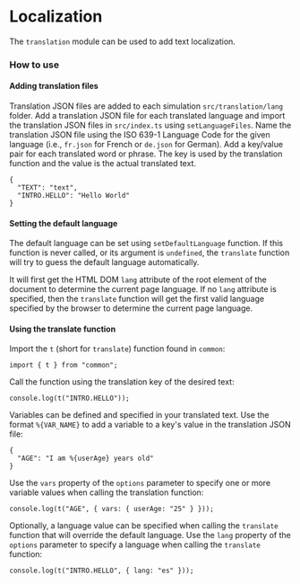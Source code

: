 # Localization

The `translation` module can be used to add text localization.

### How to use

#### Adding translation files

Translation JSON files are added to each simulation `src/translation/lang` folder. Add a translation JSON file for each
translated language and import the translation JSON files in `src/index.ts` using `setLanguageFiles`. Name the translation
JSON file using the ISO 639-1 Language Code for the given language (i.e., `fr.json` for French or `de.json` for German).
Add a key/value pair for each translated word or phrase. The key is used by the translation function and the value is
the actual translated text.

```
{
  "TEXT": "text",
  "INTRO.HELLO": "Hello World"
}
```

#### Setting the default language

The default language can be set using `setDefaultLanguage` function. If this function is never called, or its argument
is `undefined`, the `translate` function will try to guess the default language automatically.

It will first get the HTML DOM `lang` attribute of the root element of the document to determine
the current page language.  If no `lang` attribute is specified, then the `translate` function will get the first valid
language specified by the browser to determine the current page language.

#### Using the translate function

Import the `t` (short for `translate`) function found in `common`:
```
import { t } from "common";
```

Call the function using the translation key of the desired text:
```
console.log(t("INTRO.HELLO"));
```

Variables can be defined and specified in your translated text.  Use the format `%{VAR_NAME}` to add a variable to a key's value in the translation JSON file:
```
{
  "AGE": "I am %{userAge} years old"
}
```
Use the `vars` property of the `options` parameter to specify one or more variable values when calling the translation function:
```
console.log(t("AGE", { vars: { userAge: "25" } }));
```

Optionally, a language value can be specified when calling the `translate` function that will override the default
language. Use the `lang` property of the `options` parameter to specify a language when calling the `translate` function:
```
console.log(t("INTRO.HELLO", { lang: "es" }));
```
